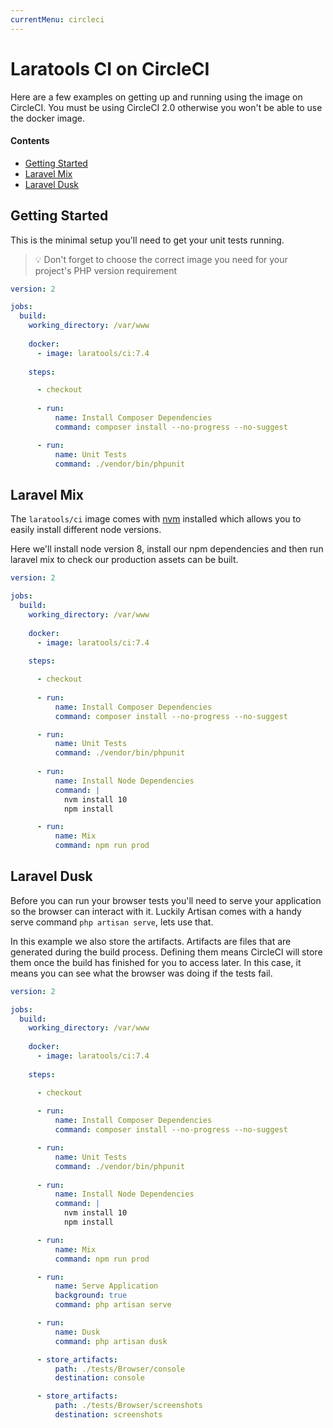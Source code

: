 ```yaml
---
currentMenu: circleci
---
```


# Laratools CI on CircleCI

Here are a few examples on getting up and running using the image on CircleCI.
You must be using CircleCI 2.0 otherwise you won't be able to use the docker image.

#### Contents

* [Getting Started](#getting-started)
* [Laravel Mix](#laravel-mix)
* [Laravel Dusk](#laravel-dusk)

## Getting Started

This is the minimal setup you'll need to get your unit tests running.

> 💡 Don't forget to choose the correct image you need for your project's PHP version requirement

```yaml
version: 2

jobs:
  build:
    working_directory: /var/www
    
    docker:
      - image: laratools/ci:7.4
      
    steps:

      - checkout
      
      - run:
          name: Install Composer Dependencies
          command: composer install --no-progress --no-suggest

      - run:
          name: Unit Tests
          command: ./vendor/bin/phpunit
```

## Laravel Mix

The `laratools/ci` image comes with [nvm](https://github.com/creationix/nvm) installed which allows you to easily install different node versions.

Here we'll install node version 8, install our npm dependencies and then run laravel mix to check our production assets can be built.

```yaml
version: 2

jobs:
  build:
    working_directory: /var/www
    
    docker:
      - image: laratools/ci:7.4
      
    steps:

      - checkout
      
      - run:
          name: Install Composer Dependencies
          command: composer install --no-progress --no-suggest

      - run:
          name: Unit Tests
          command: ./vendor/bin/phpunit
      
      - run:
          name: Install Node Dependencies
          command: |
            nvm install 10
            npm install

      - run:
          name: Mix
          command: npm run prod
``` 

## Laravel Dusk

Before you can run your browser tests you'll need to serve your application so the browser can interact with it.
Luckily Artisan comes with a handy serve command `php artisan serve`, lets use that.

In this example we also store the artifacts. Artifacts are files that are generated during the build process.
Defining them means CircleCI will store them once the build has finished for you to access later.
In this case, it means you can see what the browser was doing if the tests fail.


```yaml
version: 2

jobs:
  build:
    working_directory: /var/www
    
    docker:
      - image: laratools/ci:7.4
      
    steps:

      - checkout
      
      - run:
          name: Install Composer Dependencies
          command: composer install --no-progress --no-suggest

      - run:
          name: Unit Tests
          command: ./vendor/bin/phpunit
          
      - run:
          name: Install Node Dependencies
          command: |
            nvm install 10
            npm install

      - run:
          name: Mix
          command: npm run prod

      - run:
          name: Serve Application
          background: true
          command: php artisan serve

      - run:
          name: Dusk
          command: php artisan dusk

      - store_artifacts:
          path: ./tests/Browser/console
          destination: console

      - store_artifacts:
          path: ./tests/Browser/screenshots
          destination: screenshots
``` 